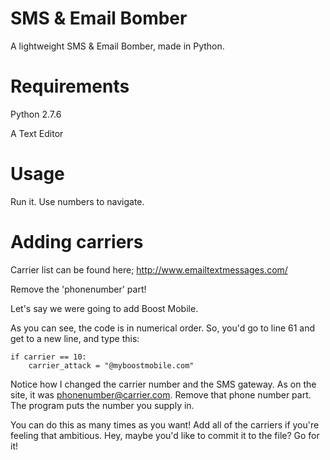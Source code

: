 SMS & Email Bomber 
====================

A lightweight SMS &amp; Email Bomber, made in Python.


Requirements
====================

Python 2.7.6

A Text Editor

Usage
====================

Run it.
Use numbers to navigate.

Adding carriers
====================

Carrier list can be found here; http://www.emailtextmessages.com/

Remove the 'phonenumber' part!

Let's say we were going to add Boost Mobile.

As you can see, the code is in numerical order. So, you'd go to line 61 and get to a new line, and type this:

<pre><code>if carrier == 10:
	carrier_attack = "@myboostmobile.com"</code></pre>
	
Notice how I changed the carrier number and the SMS gateway. As on the site, it was phonenumber@carrier.com. Remove that phone number part. The program puts the number you supply in. 

You can do this as many times as you want! Add all of the carriers if you're feeling that ambitious. 
Hey, maybe you'd like to commit it to the file? Go for it!
